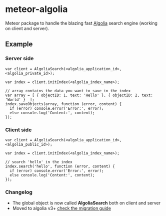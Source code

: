 # meteor-algolia

Meteor package to handle the blazing fast [Algolia](http://algolia.com) search engine (working on client and server).

## Example

### Server side

    var client = AlgoliaSearch(<algolia_application_id>, <algolia_private_id>);

    var index = client.initIndex(<algolia_index_name>);

    // array contains the data you want to save in the index
    var array = [ { objectID: 1, text: 'Hello' }, { objectID: 2, text: 'World' }  ];
    index.saveObjects(array, function (error, content) {
      if (error) console.error('Error:', error);
      else console.log('Content:', content);
    });

### Client side

    var client = AlgoliaSearch(<algolia_application_id>, <algolia_public_id>);

    var index = client.initIndex(<algolia_index_name>);

    // search 'hello' in the index
    index.search('hello', function (error, content) {
      if (error) console.error('Error:', error);
      else console.log('Content:', content);
    });

### Changelog

- The global object is now called **AlgoliaSearch** both on client and server
- Moved to algolia v3+ [check the migration guide](https://github.com/algolia/algoliasearch-client-js/wiki/Migration-guide-from-2.x.x-to-3.x.x)
